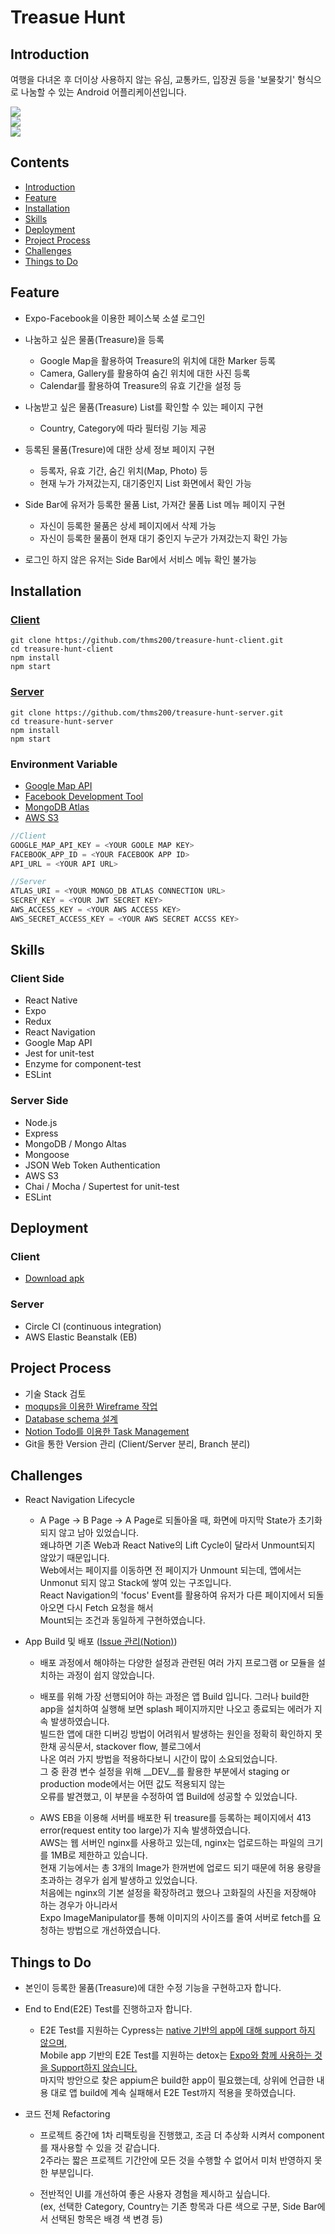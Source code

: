 # Treasue Hunt

## Introduction

여행을 다녀온 후 더이상 사용하지 않는 유심, 교통카드, 입장권 등을 '보물찾기' 형식으로 나눔할 수 있는 Android 어플리케이션입니다.

<div>
<img style="display : block;" src="https://user-images.githubusercontent.com/48754671/79684777-f49a7c80-826e-11ea-80ca-fdc122dd5cbe.gif" />
<img style="display : block;" src="https://user-images.githubusercontent.com/48754671/79684811-37f4eb00-826f-11ea-8ae1-b3eb688a7f20.gif" />
<img style="display : block;" src="https://user-images.githubusercontent.com/48754671/79685026-98385c80-8270-11ea-83d5-791fae248129.gif" />
</div>


## Contents

* [Introduction](https://github.com/thms200/treasure-hunt-client#introduction)
* [Feature](https://github.com/thms200/treasure-hunt-client#feature)
* [Installation](https://github.com/thms200/treasure-hunt-client#installation)
* [Skills](https://github.com/thms200/treasure-hunt-client#skills)
* [Deployment](https://github.com/thms200/treasure-hunt-client#deployment)
* [Project Process](https://github.com/thms200/treasure-hunt-client#Project-Process)
* [Challenges](https://github.com/thms200/treasure-hunt-client#challenges)
* [Things to Do](https://github.com/thms200/treasure-hunt-client#things-to-do)


## Feature

* Expo-Facebook을 이용한 페이스북 소셜 로그인

* 나눔하고 싶은 물품(Treasure)을 등록
  - Google Map을 활용하여 Treasure의 위치에 대한 Marker 등록
  - Camera, Gallery를 활용하여 숨긴 위치에 대한 사진 등록
  - Calendar를 활용하여 Treasure의 유효 기간을 설정 등

* 나눔받고 싶은 물품(Treasure) List를 확인할 수 있는 페이지 구현
  - Country, Category에 따라 필터링 기능 제공

* 등록된 물품(Tresure)에 대한 상세 정보 페이지 구현
  - 등록자, 유효 기간, 숨긴 위치(Map, Photo) 등
  - 현재 누가 가져갔는지, 대기중인지 List 화면에서 확인 가능

* Side Bar에 유저가 등록한 물품 List, 가져간 물품 List 메뉴 페이지 구현
  - 자신이 등록한 물품은 상세 페이지에서 삭제 가능
  - 자신이 등록한 물품이 현재 대기 중인지 누군가 가져갔는지 확인 가능

* 로그인 하지 않은 유저는 Side Bar에서 서비스 메뉴 확인 불가능


## Installation

### [Client](https://github.com/thms200/treasure-hunt-client)
```
git clone https://github.com/thms200/treasure-hunt-client.git
cd treasure-hunt-client
npm install
npm start
```

### [Server](https://github.com/thms200/treasure-hunt-server)
```
git clone https://github.com/thms200/treasure-hunt-server.git
cd treasure-hunt-server
npm install
npm start
```

### Environment Variable
* [Google Map API](https://cloud.google.com/maps-platform?hl=ko)
* [Facebook Development Tool](https://developers.facebook.com/?no_redirect=1)
* [MongoDB Atlas](https://www.mongodb.com/cloud/atlas)
* [AWS S3](https://aws.amazon.com/ko/s3/)

```Javascript
//Client
GOOGLE_MAP_API_KEY = <YOUR GOOLE MAP KEY>
FACEBOOK_APP_ID = <YOUR FACEBOOK APP ID>
API_URL = <YOUR API URL>
```
```Javascript
//Server
ATLAS_URI = <YOUR MONGO_DB ATLAS CONNECTION URL>
SECREY_KEY = <YOUR JWT SECRET KEY>
AWS_ACCESS_KEY = <YOUR AWS ACCESS KEY>
AWS_SECRET_ACCESS_KEY = <YOUR AWS SECRET ACCSS KEY>
```


## Skills

### Client Side

* React Native
* Expo
* Redux
* React Navigation
* Google Map API
* Jest for unit-test
* Enzyme for component-test
* ESLint

### Server Side

 * Node.js
 * Express
 * MongoDB / Mongo Altas
 * Mongoose
 * JSON Web Token Authentication
 * AWS S3
 * Chai / Mocha / Supertest for unit-test
 * ESLint


## Deployment

### Client
* [Download apk](https://drive.google.com/open?id=1q8cBekyx3GrfTzwyRdbkS1QdjfFSg_iq)

### Server
* Circle CI (continuous integration)
* AWS Elastic Beanstalk (EB)


## Project Process

* 기술 Stack 검토
* [moqups을 이용한 Wireframe 작업](https://app.moqups.com/XVR8rDTtv7/view/page/ae8fe8eb0?ui=0&fit_width=1)
* [Database schema 설계](https://www.notion.so/Backend-new-treasure-DB-c8698048abec45e992ee8a47c40931d0#44a86d559e614d0ba397c6237fb0aea6)
* [Notion Todo를 이용한 Task Management](https://www.notion.so/23d7f29e6672407899e75027ed136480?v=c6915c23b4cb4a8799dd0fcd0e42ed76)
* Git을 통한 Version 관리 (Client/Server 분리, Branch 분리)


## Challenges
 * React Navigation Lifecycle
   - A Page -> B Page -> A Page로 되돌아올 때, 화면에 마지막 State가 초기화 되지 않고 남아 있었습니다. \
     왜냐하면 기존 Web과 React Native의 Lift Cycle이 달라서 Unmount되지 않았기 때문입니다. \
     Web에서는 페이지를 이동하면 전 페이지가 Unmount 되는데, 앱에서는 Unmonut 되지 않고 Stack에 쌓여 있는 구조입니다.\
     React Navigation의 'focus' Event를 활용하여 유저가 다른 페이지에서 되돌아오면 다시 Fetch 요청을 해서 \
     Mount되는 조건과 동일하게 구현하였습니다.

 * App Build 및 배포 ([Issue 관리(Notion)](https://www.notion.so/Frontend-039c4690f6b34607af67a2a072d94a67))
   - 배포 과정에서 해야하는 다양한 설정과 관련된 여러 가지 프로그램 or 모듈을 설치하는 과정이 쉽지 않았습니다. 
  
   - 배포를 위해 가장 선행되어야 하는 과정은 앱 Build 입니다. 
     그러나 build한 app을 설치하여 실행해 보면 splash 페이지까지만 나오고 종료되는 에러가 지속 발생하였습니다. \
     빌드한 앱에 대한 디버깅 방법이 어려워서 발생하는 원인을 정확히 확인하지 못한채 공식문서, stackover flow, 블로그에서 \
     나온 여러 가지 방법을 적용하다보니 시간이 많이 소요되었습니다. \
     그 중 환경 변수 설정을 위해 __DEV__를 활용한 부분에서 staging or production mode에서는 어떤 값도 적용되지 않는 \
     오류를 발견했고, 이 부분을 수정하여 앱 Build에 성공할 수 있었습니다.

   - AWS EB을 이용해 서버를 배포한 뒤 treasure를 등록하는 페이지에서 413 error(request entity too large)가 지속 발생하였습니다.\
     AWS는 웹 서버인 nginx를 사용하고 있는데, nginx는 업로드하는 파일의 크기를 1MB로 제한하고 있습니다. \
     현재 기능에서는 총 3개의 Image가 한꺼번에 업로드 되기 때문에 허용 용량을 초과하는 경우가 쉽게 발생하고 있었습니다. \
     처음에는 nginx의 기본 설정을 확장하려고 했으나 고화질의 사진을 저장해야 하는 경우가 아니라서 \
     Expo ImageManipulator를 통해 이미지의 사이즈를 줄여 서버로 fetch를 요청하는 방법으로 개선하였습니다.



## Things to Do
* 본인이 등록한 물품(Treasure)에 대한 수정 기능을 구현하고자 합니다.

* End to End(E2E) Test를 진행하고자 합니다.
  - E2E Test를 지원하는 Cypress는 [native 기반의 app에 대해 support 하지 않으며,](https://docs.cypress.io/faq/questions/general-questions-faq.html#Do-you-support-native-mobile-app) \
    Mobile app 기반의 E2E Test를 지원하는 detox는 [Expo와 함께 사용하는 것을 Support하지 않습니다.](https://github.com/wix/Detox/blob/master/docs/Guide.Expo.md) \
    마지막 방안으로 찾은 appium은 build한 app이 필요했는데, 상위에 언급한 내용 대로 앱 build에 계속 실패해서 E2E Test까지 적용을 못하였습니다.
  
* 코드 전체 Refactoring
  - 프로젝트 중간에 1차 리팩토링을 진행했고, 조금 더 추상화 시켜서 component를 재사용할 수 있을 것 같습니다. \
    2주라는 짧은 프로젝트 기간안에 모든 것을 수행할 수 없어서 미처 반영하지 못한 부분입니다.

  - 전반적인 UI를 개선하여 좋은 사용자 경험을 제시하고 싶습니다. \
    (ex, 선택한 Category, Country는 기존 항목과 다른 색으로 구분, Side Bar에서 선택된 항목은 배경 색 변경 등)
